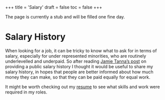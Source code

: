 +++
title = 'Salary'
draft = false
toc = false
+++

The page is currently a stub and will be filled one fine day.

# Salary History

When looking for a job, it can be tricky to know what to ask for in terms of salary, especially for under
represented minorities, who are routinely underlevelled and underpaid. So after reading
[Jamie Tanna’s post](https://www.jvt.me/posts/2021/09/09/public-salary-history/) on providing a public salary history
I thought it would be useful to share my salary history, in hopes that people are better informed about how much
money they can make, so that they can be paid equally for equal work.

It might be worth checking out my [resume](hire.md) to see what skills and work were required in my roles.
